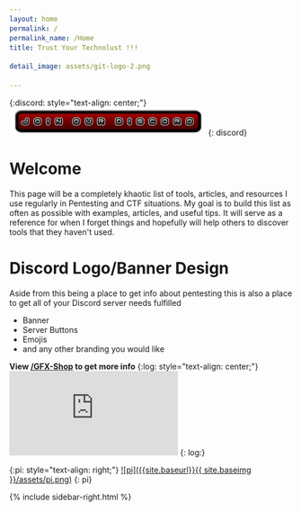 ```yaml
---
layout: home
permalink: /
permalink_name: /Home
title: Trust Your Technolust !!!

detail_image: assets/git-logo-2.png

---
```

{:discord: style="text-align: center;"}
[![Discord Invite](assets/Discord-Bnt-3.png)](https://discord.gg/bJMRK96)
{: discord}
# Welcome

This page will be a completely khaotic list of tools, articles, and resources I use regularly in Pentesting and CTF situations. My goal is to build this list as often as possible with examples, articles, and useful tips. It will serve as a reference for when I forget things and hopefully will help others to discover tools that they haven't used.


# Discord Logo/Banner Design

Aside from this being a place to get info about pentesting this is also a place to get all of your Discord server needs fulfilled 

* Banner
* Server Buttons
* Emojis
* and any other branding you would like

**View [/GFX-Shop](GFX-Shop) to get more info**
{:log: style="text-align: center;"}
![](https://leancoding.co/image.php?ref=NC9RHR.png)
{: log:}

{:pi: style="text-align: right;"}
[![pi]({{site.baseurl}}{{ site.baseimg }}/assets/pi.png)](https://sadistic.github.io/lb/super-secret-page)
{: pi}

{% include sidebar-right.html %}
